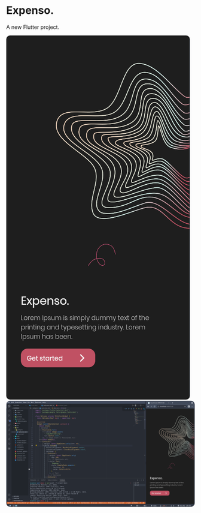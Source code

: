 # Expenso.

A new Flutter project.

<img src="https://raw.githubusercontent.com/joyetgeorge/Expenso/main/ui.png" style="border-radius: 10px;">

<img src="https://raw.githubusercontent.com/joyetgeorge/Expenso/main/vscode.png" style="border-radius: 10px;">
